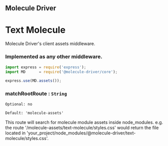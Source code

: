## Molecule Driver
# Text Molecule
Molecule Driver's client assets middleware.

### Implemented as any other middleware.
```javascript
import express = require('express');
import MD      = require('@molecule-driver/core');

express.use(MD.assets());
```

### matchRootRoute : `String`
`Optional: no`

`Default: 'molecule-assets'`

This route will search for molecule module assets inside node_modules.
e.g. the route '/molecule-assets/text-molecule/styles.css' would return the file located in 'your_project/node_modules/@molecule-driver/text-molecule/styles.css'.
